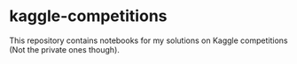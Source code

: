 # kaggle-competitions
This repository contains notebooks for my solutions on Kaggle competitions (Not the private ones though).
